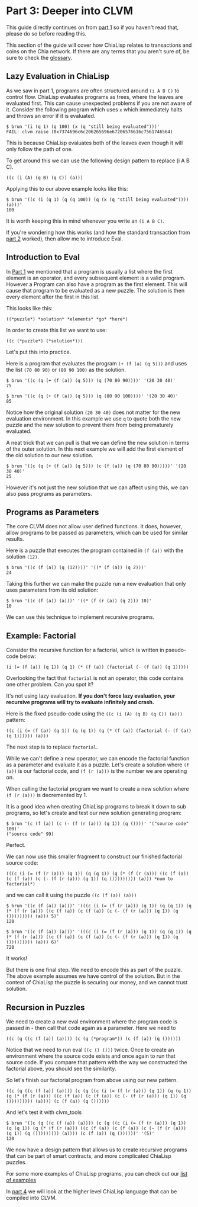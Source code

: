 # Part 3: Deeper into CLVM

This guide directly continues on from [part 1](./part1_basics.md) so if you haven't read that, please do so before reading this.

This section of the guide will cover how ChiaLisp relates to transactions and coins on the Chia network.
If there are any terms that you aren't sure of, be sure to check the [glossary](./glossary.md).


## Lazy Evaluation in ChiaLisp

As we saw in part 1, programs are often structured around `(i A B C)` to control flow.
ChiaLisp evaluates programs as trees, where the leaves are evaluated first.
This can cause unexpected problems if you are not aware of it.
Consider the following program which uses `x` which immediately halts and throws an error if it is evaluated.

```
$ brun '(i (q 1) (q 100) (x (q "still being evaluated")))'
FAIL: clvm raise (0x7374696c6c206265696e67206576616c7561746564)
```

This is because ChiaLisp evaluates both of the leaves even though it will only follow the path of one.

To get around this we can use the following design pattern to replace (i A B C).
```
((c (i (A) (q B) (q C)) (a)))
```
Applying this to our above example looks like this:

```
$ brun '((c (i (q 1) (q (q 100)) (q (x (q "still being evaluated")))) (a)))'
100
```

It is worth keeping this in mind whenever you write an `(i A B C)`.

If you're wondering how this works (and how the standard transaction from [part 2](./part2_transactions.md) worked), then allow me to introduce Eval.

## Introduction to Eval

In [Part 1](part1_basics.md) we mentioned that a program is usually a list where the first element is an operator, and every subsequent element is a valid program.
However a Program can also have a program as the first element. This will cause that program to be evaluated as a new puzzle.
The solution is then every element after the first in this list.

This looks like this:

```
((*puzzle*) *solution* *elements* *go* *here*)
```

In order to create this list we want to use:
```
((c (*puzzle*) (*solution*)))
```

Let's put this into practice.

Here is a program that evaluates the program `(+ (f (a) (q 5)))` and uses the list `(70 80 90)` or `(80 90 100)` as the solution.
```
$ brun '((c (q (+ (f (a)) (q 5))) (q (70 80 90))))' '(20 30 40)'
75

$ brun '((c (q (+ (f (a)) (q 5))) (q (80 90 100))))' '(20 30 40)'
85

```
Notice how the original solution `(20 30 40)` does not matter for the new evaluation environment.
In this example we use `q` to quote both the new puzzle and the new solution to prevent them from being prematurely evaluated.

A neat trick that we can pull is that we can define the new solution in terms of the outer solution.
In this next example we will add the first element of the old solution to our new solution.

```
$ brun '((c (q (+ (f (a)) (q 5))) (c (f (a)) (q (70 80 90)))))' '(20 30 40)'
25
```

However it's not just the new solution that we can affect using this, we can also pass programs as parameters.


## Programs as Parameters

The core CLVM does not allow user defined functions.
It does, however, allow programs to be passed as parameters, which can be used for similar results.

Here is a puzzle that executes the program contained in `(f (a))` with the solution `(12)`.

```
$ brun '((c (f (a)) (q (12))))' '((* (f (a)) (q 2)))'
24
```

Taking this further we can make the puzzle run a new evaluation that only uses parameters from its old solution:

```
$ brun '((c (f (a)) (a)))' '((* (f (r (a)) (q 2))) 10)'
10
```

We can use this technique to implement recursive programs.


## Example: Factorial

Consider the recursive function for a factorial, which is written in pseudo-code below:
```
(i (= (f (a)) (q 1)) (q 1) (* (f (a)) (factorial (- (f (a)) (q 1)))))
```
Overlooking the fact that `factorial` is not an operator, this code contains one other problem. Can you spot it?

It's not using lazy evaluation.
**If you don't force lazy evaluation, your recursive programs will try to evaluate infinitely and crash.**

Here is the fixed pseudo-code using the `((c (i (A) (q B) (q C)) (a)))` pattern:

```
((c (i (= (f (a)) (q 1)) (q (q 1)) (q (* (f (a)) (factorial (- (f (a)) (q 1)))))) (a)))
```

The next step is to replace `factorial`.

While we can't define a new operator, we can encode the factorial function as a parameter and evaluate it as a puzzle.
Let's create a solution where `(f (a))` is our factorial code, and `(f (r (a)))` is the number we are operating on.

When calling the factorial program we want to create a new solution where `(f (r (a)))` is decremented by 1.

It is a good idea when creating ChiaLisp programs to break it down to sub programs, so let's create and test our new solution generating program:

```
$ brun '(c (f (a)) (c (- (f (r (a))) (q 1)) (q ())))' '("source code" 100)'
("source code" 99)
```
Perfect.

We can now use this smaller fragment to construct our finished factorial source code:

```
(((c (i (= (f (r (a))) (q 1)) (q (q 1)) (q (* (f (r (a))) ((c (f (a)) (c (f (a)) (c (- (f (r (a))) (q 1)) (q ())))))))) (a))) *num to factorial*)
```
and we can call it using the puzzle `((c (f (a)) (a)))`

```
$ brun '((c (f (a)) (a)))' '(((c (i (= (f (r (a))) (q 1)) (q (q 1)) (q (* (f (r (a))) ((c (f (a)) (c (f (a)) (c (- (f (r (a))) (q 1)) (q ())))))))) (a))) 5)'
120

$ brun '((c (f (a)) (a)))' '(((c (i (= (f (r (a))) (q 1)) (q (q 1)) (q (* (f (r (a))) ((c (f (a)) (c (f (a)) (c (- (f (r (a))) (q 1)) (q ())))))))) (a))) 6)'
720
```

It works!

But there is one final step. We need to encode this as part of the puzzle.
The above example assumes we have control of the solution.
But in the context of ChiaLisp the puzzle is securing our money, and we cannot trust solution.

## Recursion in Puzzles

We need to create a new eval environment where the program code is passed in - then call that code again as a parameter.
Here we need to

```
((c (q ((c (f (a)) (a)))) (c (q (*program*)) (c (f (a)) (q ())))))
```

Notice that we need to run eval `((c () ()))` twice.
Once to create an environment where the source code exists and once again to run that source code.
If you compare that pattern with the way we constructed the factorial above, you should see the similarity.

So let's finish our factorial program from above using our new pattern.

```
((c (q ((c (f (a)) (a)))) (c (q ((c (i (= (f (r (a))) (q 1)) (q (q 1)) (q (* (f (r (a))) ((c (f (a)) (c (f (a)) (c (- (f (r (a))) (q 1)) (q ())))))))) (a)))) (c (f (a)) (q ())))))
```
And let's test it with clvm_tools
```
$ brun '((c (q ((c (f (a)) (a)))) (c (q ((c (i (= (f (r (a))) (q 1)) (q (q 1)) (q (* (f (r (a))) ((c (f (a)) (c (f (a)) (c (- (f (r (a))) (q 1)) (q ())))))))) (a)))) (c (f (a)) (q ())))))' '(5)'
120
```

We now have a design pattern that allows us to create recursive programs that can be part of smart contracts, and more complicated ChiaLisp puzzles.

For some more examples of ChiaLisp programs, you can check out our [list of examples](./example_programs.md)

In [part 4](part4_highlevel.md) we will look at the higher level ChiaLisp language that can be compiled into CLVM.
